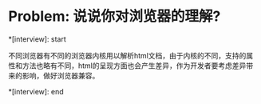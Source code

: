 # Problem: 说说你对浏览器的理解?

*[interview]: start

不同浏览器有不同的浏览器内核用以解析html文档，由于内核的不同，支持的属性和方法也略有不同，html的呈现方面也会产生差异，作为开发者要考虑差异带来的影响，做好浏览器兼容。

*[interview]: end
